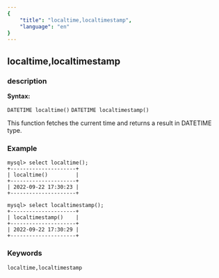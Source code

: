 ```yaml
---
{
    "title": "localtime,localtimestamp",
    "language": "en"
}
---
```


<!--
Licensed to the Apache Software Foundation (ASF) under one
or more contributor license agreements.  See the NOTICE file
distributed with this work for additional information
regarding copyright ownership.  The ASF licenses this file
to you under the Apache License, Version 2.0 (the
"License"); you may not use this file except in compliance
with the License.  You may obtain a copy of the License at

  http://www.apache.org/licenses/LICENSE-2.0

Unless required by applicable law or agreed to in writing,
software distributed under the License is distributed on an
"AS IS" BASIS, WITHOUT WARRANTIES OR CONDITIONS OF ANY
KIND, either express or implied.  See the License for the
specific language governing permissions and limitations
under the License.
-->

## localtime,localtimestamp
### description
**Syntax:**

`DATETIME localtime()`
`DATETIME localtimestamp()`

This function fetches the current time and returns a result in DATETIME type.

### Example

```
mysql> select localtime();
+---------------------+
| localtime()         |
+---------------------+
| 2022-09-22 17:30:23 |
+---------------------+

mysql> select localtimestamp();
+---------------------+
| localtimestamp()    |
+---------------------+
| 2022-09-22 17:30:29 |
+---------------------+
```

### Keywords

    localtime,localtimestamp
